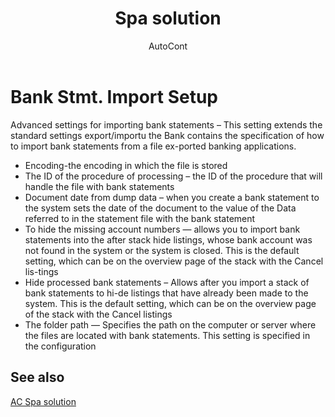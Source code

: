﻿---
    title: "Spa solution"
    author: AutoCont
    ms.date: 04/30/2018
    ms.topic: article
    ms.prod: dynamics-nav-2017
    ms.contentlocale: en
    ms.lasthandoff: 04/30/2018
---

# Bank Stmt. Import Setup 

Advanced settings for importing bank statements – This setting extends the standard settings export/importu the Bank contains the specification of how to import bank statements from a file ex-ported banking applications. 

-	Encoding-the encoding in which the file is stored
-	The ID of the procedure of processing – the ID of the procedure that will handle the file with bank statements
-	Document date from dump data – when you create a bank statement to the system sets the date of the document to the value of the Data referred to in the statement file with the bank statement
-	To hide the missing account numbers — allows you to import bank statements into the after stack hide listings, whose bank account was not found in the system or the system is closed. This is the default setting, which can be on the overview page of the stack with the Cancel lis-tings
-	Hide processed bank statements – Allows after you import a stack of bank statements to hi-de listings that have already been made to the system. This is the default setting, which can be on the overview page of the stack with the Cancel listings
-	The folder path — Specifies the path on the computer or server where the files are located with bank statements. This setting is specified in the configuration 



## <a name="see-also"></a>See also
[AC Spa solution](ac-spa-solution.md)